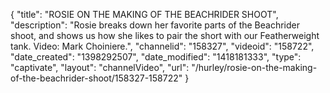 {
    "title": "ROSIE ON THE MAKING OF THE BEACHRIDER SHOOT",
    "description": "Rosie breaks down her favorite parts of the Beachrider shoot, and shows us how she likes to pair the short with our Featherweight tank. Video: Mark Choiniere.",
    "channelid": "158327",
    "videoid": "158722",
    "date_created": "1398292507",
    "date_modified": "1418181333",
    "type": "captivate",
    "layout": "channelVideo",
    "url": "\/hurley\/rosie-on-the-making-of-the-beachrider-shoot\/158327-158722"
}
